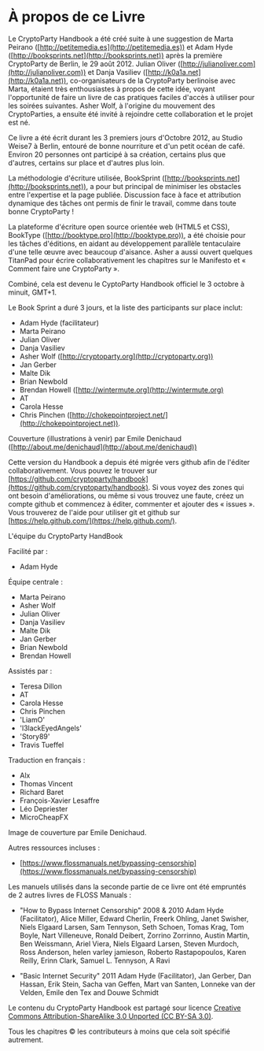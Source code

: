À propos de ce Livre
====================

Le CryptoParty Handbook a été créé suite à une suggestion de Marta Peirano ([http://petitemedia.es](http://petitemedia.es)) et Adam Hyde ([http://booksprints.net](http://booksprints.net)) après la première CryptoParty de Berlin, le 29 août 2012. Julian Oliver ([http://julianoliver.com](http://julianoliver.com)) et Danja Vasiliev ([http://k0a1a.net](http://k0a1a.net)), co-organisateurs de la CryptoParty berlinoise avec Marta, étaient très enthousiastes à propos de cette idée, voyant l'opportunité de faire un livre de cas pratiques faciles d'accès à utiliser pour les soirées suivantes. Asher Wolf, à l'origine du mouvement des CryptoParties, a ensuite été invité à rejoindre cette collaboration et le projet est né.

Ce livre a été écrit durant les 3 premiers jours d'Octobre 2012, au Studio Weise7 à Berlin, entouré de bonne nourriture et d'un petit océan de café. Environ 20 personnes ont participé à sa création, certains plus que d'autres, certains sur place et d'autres plus loin.

La méthodologie d'écriture utilisée, BookSprint ([http://booksprints.net](http://booksprints.net)), a pour but principal de minimiser les obstacles entre l'expertise et la page publiée. Discussion face à face et attribution dynamique des tâches ont permis de finir le travail, comme dans toute bonne CryptoParty !

La plateforme d'écriture open source orientée web  (HTML5 et CSS), BookType ([http://booktype.pro](http://booktype.pro)),  a été choisie pour les tâches d'éditions, en aidant au développement parallèle tentaculaire d'une telle œuvre avec beaucoup d'aisance. Asher a aussi ouvert quelques TitanPad pour écrire collaborativement les chapitres sur le Manifesto et « Comment faire une CryptoParty ».

Combiné, cela est devenu le CyptoParty Handbook officiel le 3 octobre à minuit, GMT+1.

Le Book Sprint a duré 3 jours, et la liste des participants sur place inclut:

  * Adam Hyde (facilitateur)
  * Marta Peirano
  * Julian Oliver
  * Danja Vasiliev
  * Asher Wolf ([http://cryptoparty.org](http://cryptoparty.org))
  * Jan Gerber
  * Malte Dik
  * Brian Newbold
  * Brendan Howell ([http://wintermute.org](http://wintermute.org)
  * AT
  * Carola Hesse
  * Chris Pinchen ([http://chokepointproject.net/](http://chokepointproject.net)).

Couverture (illustrations à venir) par Emile Denichaud ([http://about.me/denichaud](http://about.me/denichaud))

Cette version du Handbook a depuis été migrée vers github afin de l'éditer collaborativement. Vous pouvez le trouver sur [https://github.com/cryptoparty/handbook](https://github.com/cryptoparty/handbook).
Si vous voyez des zones qui ont besoin d'améliorations, ou même si vous trouvez une faute, créez un compte github et commencez à éditer, commenter et ajouter des « issues ». Vous trouverez de l'aide pour utiliser git et github sur [https://help.github.com/](https://help.github.com/).

L'équipe du CryptoParty HandBook

Facilité par :

 * Adam Hyde

Équipe centrale :

 * Marta Peirano
 * Asher Wolf
 * Julian Oliver
 * Danja Vasiliev
 * Malte Dik
 * Jan Gerber
 * Brian Newbold
 * Brendan Howell

Assistés par :

 * Teresa Dillon
 * AT
 * Carola Hesse
 * Chris Pinchen
 * 'LiamO'
 * 'l3lackEyedAngels'
 * 'Story89'
 * Travis Tueffel

 Traduction en français :

 * Alx
 * Thomas Vincent
 * Richard Baret
 * François-Xavier Lesaffre
 * Léo Depriester
 * MicroCheapFX

Image de couverture par Emile Denichaud.

Autres ressources incluses :

 * [https://www.flossmanuals.net/bypassing-censorship](https://www.flossmanuals.net/bypassing-censorship)

Les manuels utilisés dans la seconde partie de ce livre ont été empruntés de 2 autres livres de FLOSS Manuals :

 * "How to Bypass Internet Censorship" 2008 & 2010 Adam Hyde (Facilitator), Alice Miller, Edward Cherlin, Freerk Ohling, Janet Swisher, Niels Elgaard Larsen, Sam Tennyson, Seth Schoen, Tomas Krag, Tom Boyle, Nart Villeneuve, Ronald Deibert, Zorrino Zorrinno, Austin Martin, Ben Weissmann, Ariel Viera, Niels Elgaard Larsen, Steven Murdoch, Ross Anderson, helen varley jamieson, Roberto Rastapopoulos, Karen Reilly, Erinn Clark, Samuel L. Tennyson, A Ravi

 * "Basic Internet Security" 2011 Adam Hyde (Facilitator), Jan Gerber, Dan Hassan, Erik Stein, Sacha van Geffen, Mart van Santen, Lonneke van der Velden, Emile den Tex and Douwe Schmidt

Le contenu du CryptoParty Handbook est partagé sour licence [Creative Commons Attribution-ShareAlike 3.0 Unported (CC BY-SA 3.0)](https://creativecommons.org/licenses/by-sa/3.0/).

Tous les chapitres © les contributeurs à moins que cela soit spécifié autrement.
